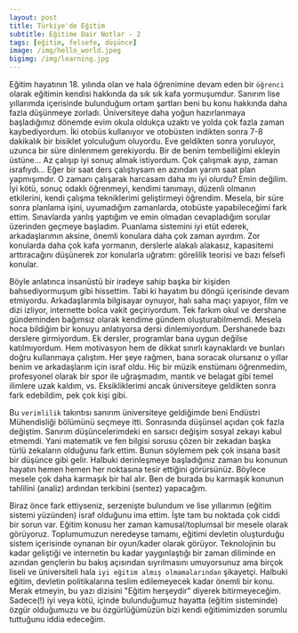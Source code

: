 ```yaml
---
layout: post
title: Türkiye'de Eğitim
subtitle: Eğitime Dair Notlar - 2
tags: [eğitim, felsefe, düşünce]
image: /img/hello_world.jpeg
bigimg: /img/learning.jpg
---
```


Eğitim hayatının 18. yılında olan ve hala öğrenimine devam eden bir `öğrenci`  olarak eğitimin kendisi hakkında da sık sık kafa  yormuşumdur. Sanırım lise yıllarımda içerisinde bulunduğum ortam şartları beni bu konu hakkında daha fazla düşünmeye zorladı. Üniversiteye daha yoğun hazırlanmaya başladığımız dönemde evim okula oldukça uzaktı ve yolda çok fazla zaman kaybediyordum. İki otobüs kullanıyor ve otobüsten indikten sonra 7-8 dakikalık bir bisiklet yolculuğum oluyordu. Eve geldikten sonra yoruluyor, uzunca bir süre dinlenmem gerekiyordu. Bir de benim tembelliğimi ekleyin üstüne... Az çalışıp iyi sonuç almak istiyordum. Çok çalışmak ayıp, zaman israfıydı... Eğer bir saat ders çalıştıysam en azından yarım saat plan yapmışımdır. O zamanı çalışarak harcasam daha mı iyi olurdu? Emin değilim. İyi kötü, sonuç odaklı öğrenmeyi, kendimi tanımayı, düzenli olmanın etkilerini, kendi çalışma tekniklerimi geliştirmeyi öğrendim. Mesela, bir süre sonra planlama işini, uyumadığım zamanlarda, otobüste yapabileceğimi fark ettim. Sınavlarda yanlış yaptığım ve emin olmadan cevapladığım sorular üzerinden geçmeye başladım. Puanlama sistemini iyi etüt ederek, arkadaşlarımın aksine, önemli konulara daha çok zaman ayırdım. Zor konularda daha çok kafa yormanın, derslerle alakalı alakasız, kapasitemi arttıracağını düşünerek zor konularla uğratım: görelilik teorisi ve bazı felsefi konular. 

Böyle anlatınca insanüstü bir iradeye sahip başka bir kişiden bahsediyormuşum gibi hissettim. Tabi ki hayatım bu döngü içerisinde devam etmiyordu. Arkadaşlarımla bilgisayar oynuyor, halı saha maçı yapıyor, film ve dizi izliyor, internette bolca vakit geçiriyordum. Tek farkım okul ve dershane gündeminden bağımsız olarak kendime gündem oluşturabilmemdi. Mesela hoca bildiğim bir konuyu anlatıyorsa dersi dinlemiyordum. Dershanede bazı derslere girmiyordum. Ek dersler, programlar bana uygun değilse katılmıyordum. Hem motivasyon hem de dikkat sınırlı kaynaklardı ve bunları doğru kullanmaya çalıştım. Her şeye rağmen, bana soracak olursanız o yıllar benim ve arkadaşlarım için israf oldu. Hiç bir müzik enstümanı öğrenmedim, profesyonel olarak bir spor ile uğraşmadım, mantık ve belagat gibi temel ilimlere uzak kaldım, vs. Eksikliklerimi ancak üniversiteye geldikten sonra fark edebildim, pek çok kişi gibi. 

Bu `verimlilik` takıntısı sanırım üniversiteye geldiğimde beni Endüstri Mühendisliği bölümünü seçmeye itti. Sonrasında düşünsel açıdan çok fazla değiştim. Sanırım düşüncelerimdeki en sarsıcı değişim sosyal zekayı kabul etmemdi. Yani matematik ve fen bilgisi sorusu çözen bir zekadan başka türlü zekaların olduğunu fark ettim. Bunun söylemem pek çok insana basit bir düşünce gibi gelir. Halbuki derinleşmeye başladığınız zaman bu konunun hayatın hemen hemen her noktasına tesir ettiğini görürsünüz. Böylece mesele çok daha karmaşık bir hal alır. Ben de burada bu karmaşık konunun tahlilini (analiz) ardından terkibini (sentez) yapacağım. 

Biraz önce fark ettiyseniz, serzenişte bulundum ve lise yıllarımın (eğitim sistemi yüzünden) israf olduğunu ima ettim. İşte tam bu noktada çok ciddi bir sorun var. Eğitim konusu her zaman kamusal/toplumsal bir mesele olarak görüyoruz. Toplumumuzun neredeyse tamamı, eğitimi devletin oluşturduğu sistem içerisinde oynanan bir oyun/kader olarak görüyor. Teknolojinin bu kadar geliştiği ve internetin bu kadar yaygınlaştığı bir zaman diliminde en azından gençlerin bu bakış açısından sıyrılmasını umuyorsunuz ama birçok liseli ve üniversiteli hala `iyi eğitim almış olmamalarından` şikayetçi. Halbuki eğitim, devletin politikalarına teslim edilemeyecek kadar önemli bir konu. Merak etmeyin, bu yazı dizisini "Eğitim herşeydir" diyerek bitirmeyeceğim. Sadece(!) iyi veya kötü, içinde bulunduğumuz hayatta (eğitim sisteminde) özgür olduğumuzu ve bu özgürlüğümüzün bizi kendi eğitimimizden sorumlu tuttuğunu iddia edeceğim. 
